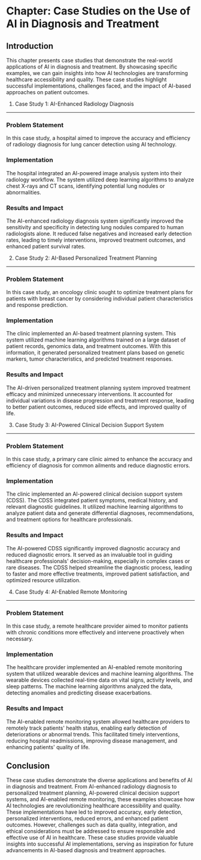 Chapter: Case Studies on the Use of AI in Diagnosis and Treatment
=================================================================

Introduction
------------

This chapter presents case studies that demonstrate the real-world applications of AI in diagnosis and treatment. By showcasing specific examples, we can gain insights into how AI technologies are transforming healthcare accessibility and quality. These case studies highlight successful implementations, challenges faced, and the impact of AI-based approaches on patient outcomes.

1. Case Study 1: AI-Enhanced Radiology Diagnosis
------------------------------------------------

### Problem Statement

In this case study, a hospital aimed to improve the accuracy and efficiency of radiology diagnosis for lung cancer detection using AI technology.

### Implementation

The hospital integrated an AI-powered image analysis system into their radiology workflow. The system utilized deep learning algorithms to analyze chest X-rays and CT scans, identifying potential lung nodules or abnormalities.

### Results and Impact

The AI-enhanced radiology diagnosis system significantly improved the sensitivity and specificity in detecting lung nodules compared to human radiologists alone. It reduced false negatives and increased early detection rates, leading to timely interventions, improved treatment outcomes, and enhanced patient survival rates.

2. Case Study 2: AI-Based Personalized Treatment Planning
---------------------------------------------------------

### Problem Statement

In this case study, an oncology clinic sought to optimize treatment plans for patients with breast cancer by considering individual patient characteristics and response prediction.

### Implementation

The clinic implemented an AI-based treatment planning system. This system utilized machine learning algorithms trained on a large dataset of patient records, genomics data, and treatment outcomes. With this information, it generated personalized treatment plans based on genetic markers, tumor characteristics, and predicted treatment responses.

### Results and Impact

The AI-driven personalized treatment planning system improved treatment efficacy and minimized unnecessary interventions. It accounted for individual variations in disease progression and treatment response, leading to better patient outcomes, reduced side effects, and improved quality of life.

3. Case Study 3: AI-Powered Clinical Decision Support System
------------------------------------------------------------

### Problem Statement

In this case study, a primary care clinic aimed to enhance the accuracy and efficiency of diagnosis for common ailments and reduce diagnostic errors.

### Implementation

The clinic implemented an AI-powered clinical decision support system (CDSS). The CDSS integrated patient symptoms, medical history, and relevant diagnostic guidelines. It utilized machine learning algorithms to analyze patient data and generate differential diagnoses, recommendations, and treatment options for healthcare professionals.

### Results and Impact

The AI-powered CDSS significantly improved diagnostic accuracy and reduced diagnostic errors. It served as an invaluable tool in guiding healthcare professionals' decision-making, especially in complex cases or rare diseases. The CDSS helped streamline the diagnostic process, leading to faster and more effective treatments, improved patient satisfaction, and optimized resource utilization.

4. Case Study 4: AI-Enabled Remote Monitoring
---------------------------------------------

### Problem Statement

In this case study, a remote healthcare provider aimed to monitor patients with chronic conditions more effectively and intervene proactively when necessary.

### Implementation

The healthcare provider implemented an AI-enabled remote monitoring system that utilized wearable devices and machine learning algorithms. The wearable devices collected real-time data on vital signs, activity levels, and sleep patterns. The machine learning algorithms analyzed the data, detecting anomalies and predicting disease exacerbations.

### Results and Impact

The AI-enabled remote monitoring system allowed healthcare providers to remotely track patients' health status, enabling early detection of deteriorations or abnormal trends. This facilitated timely interventions, reducing hospital readmissions, improving disease management, and enhancing patients' quality of life.

Conclusion
----------

These case studies demonstrate the diverse applications and benefits of AI in diagnosis and treatment. From AI-enhanced radiology diagnosis to personalized treatment planning, AI-powered clinical decision support systems, and AI-enabled remote monitoring, these examples showcase how AI technologies are revolutionizing healthcare accessibility and quality. These implementations have led to improved accuracy, early detection, personalized interventions, reduced errors, and enhanced patient outcomes. However, challenges such as data quality, integration, and ethical considerations must be addressed to ensure responsible and effective use of AI in healthcare. These case studies provide valuable insights into successful AI implementations, serving as inspiration for future advancements in AI-based diagnosis and treatment approaches.
